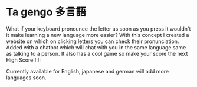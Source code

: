 # Ta gengo 多言語
What if your keyboard pronounce the letter as soon as you press it wouldn't it make learning a new language more easier?
With this concept I created a website on which on clicking letters you can check their pronunciation.
Added with a chatbot which will chat with you in the same language same as talking to a person.
It also has a cool game so make your score the next High Score!!!!!

Currently available for English, japanese and german will add more languages soon.
